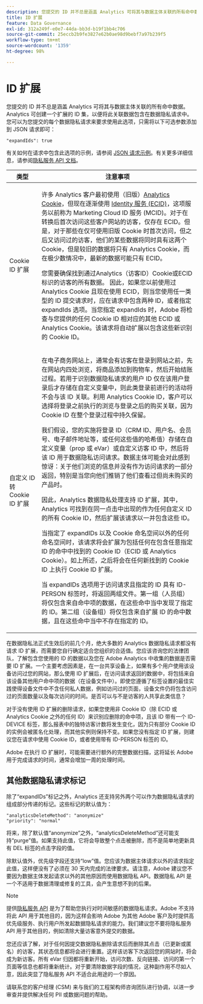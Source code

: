 ```yaml
---
description: 您提交的 ID 并不总是涵盖 Analytics 可将其与数据主体关联的所有命中数据。Analytics 可创建一个扩展的 ID 集，以便将此关联数据包含在数据隐私请求中。您可以为您提交的每个数据隐私请求来要求使用此选项，只需将以下可选参数添加到 JSON 请求即可
title: ID 扩展
feature: Data Governance
exl-id: 312a249f-e0e7-44da-bb3d-b19f1bb4c706
source-git-commit: 25eccb2b9fe3827e62b0ae98d9bebf7a97b239f5
workflow-type: tm+mt
source-wordcount: '1359'
ht-degree: 98%

---
```


# ID 扩展

您提交的 ID 并不总是涵盖 Analytics 可将其与数据主体关联的所有命中数据。Analytics 可创建一个扩展的 ID 集，以便将此关联数据包含在数据隐私请求中。您可以为您提交的每个数据隐私请求来要求使用此选项，只需将以下可选参数添加到 JSON 请求即可：

```
"expandIds": true
```

有关如何在请求中包含此选项的示例，请参阅 [JSON 请求示例](/help/admin/c-data-governance/gdpr-submit-access-delete.md#sample-json-request)。有关更多详细信息，请参阅[隐私服务 API 文档](https://experienceleague.adobe.com/docs/experience-platform/privacy/api/overview.html?lang=zh-Hans)。

<table id="table_A10CA8DC8C1643CF84A4DF30A6740D51"> 
 <thead> 
  <tr> 
   <th colname="col1" class="entry"> 类型 </th> 
   <th colname="col2" class="entry"> 注意事项 </th> 
  </tr> 
 </thead>
 <tbody> 
  <tr> 
   <td colname="col1"> <p>Cookie ID 扩展 </p> </td> 
   <td colname="col2"> <p>许多 Analytics 客户最初使用（旧版）<a href="https://experienceleague.adobe.com/docs/core-services/interface/ec-cookies/cookies-privacy.html?lang=zh-Hans">Analytics Cookie</a>，但现在逐渐使用 <a href="https://experienceleague.adobe.com/docs/id-service/using/home.html?lang=zh-Hans">Identity 服务 (ECID)</a>，这项服务以前称为 Marketing Cloud ID 服务 (MCID)。对于在转换后首次访问这些客户网站的访客，仅存在 ECID。但是，对于那些在仅可使用旧版 Cookie 时首次访问，但之后又访问过的访客，他们的某些数据将同时具有这两个 Cookie，但是较旧的数据将只有 Analytics Cookie，而在极少数情况中，最新的数据可能只有 ECID。 </p> <p>您需要确保找到通过Analytics（访客ID）Cookie或ECID标识的访客的所有数据。 因此，如果您以前使用过 Analytics Cookie 且现在使用 ECID，则当您使用任一类型的 ID 提交请求时，应在请求中包含两种 ID，或者指定 expandIds 选项。当您指定 expandIds 时，Adobe 将检查与您提供的任何 Cookie ID 相对应的其他 ECID 或 Analytics Cookie。该请求将自动扩展以包含这些新识别的 Cookie ID。 </p> </td> 
  </tr> 
  <tr> 
   <td colname="col1"> <p>自定义 ID 转 Cookie ID 扩展 </p> </td> 
   <td colname="col2"> <p>在电子商务网站上，通常会有访客在登录到网站之前，先在网站内四处浏览，将商品添加到购物车，然后开始结账过程。若用于识别数据隐私请求的用户 ID 仅在该用户登录后才存储在自定义变量中，则此类登录前进行的活动将不会与该 ID 关联。利用 Analytics Cookie ID，客户可以选择将登录之前执行的浏览与登录之后的购买关联，因为 Cookie ID 在整个登录过程中持久保留。 </p> <p>我们假设，您的实施将登录 ID（CRM ID、用户名、会员号、电子邮件地址等，或任何这些值的哈希值）存储在自定义变量（prop 或 eVar）或自定义访客 ID 中，然后将该 ID 用于数据隐私访问请求。数据主体可能会对此感到惊讶：关于他们浏览的信息并没有作为访问请求的一部分返回，特别是当您向他们推销了他们查看过但尚未购买的产品时。 </p> <p>因此，Analytics 数据隐私处理支持 ID 扩展，其中，Analytics 可找到在同一点击中出现的作为任何自定义 ID 的所有 Cookie ID，然后扩展该请求以一并包含这些 ID。 </p> <p>当指定了 expandIDs 以及 Cookie 命名空间以外的任何命名空间时，该请求将会扩展为包括任何在包含任意指定 ID 的命中中找到的 Cookie ID（ECID 或 Analytics Cookie）。如上所述，之后将会在任何新找到的 Cookie ID 上执行 Cookie ID 扩展。 </p> <p>当 expandIDs 选项用于访问请求且指定的 ID 具有 ID-PERSON 标签时，将返回两组文件。第一组（人员组）将仅包含来自命中项的数据，在这些命中当中发现了指定的 ID。第二组（设备组）将仅包含来自扩展 ID 的命中数据，且在这些命中当中不存在指定的 ID。 </p> </td> 
  </tr> 
 </tbody> 
</table>

在数据隐私法正式生效后的前几个月，绝大多数的 Analytics 数据隐私请求都没有请求 ID 扩展，而需要您自行确定适合您组织的合适值。您应该咨询您的法律团队，了解包含您使用的 ID 的数据以及您在 Adobe Analytics 中收集的数据是否需要 ID 扩展。一个主要考虑因素是，在一台共享设备上，如果有多个用户使用该设备访问过您的网站，那么使用 ID 扩展后，在访问请求返回的数据中，将包括来自该设备其他用户命中项的数据（在设备文件中）。即使您遵循了标签设置的最佳实践使得设备文件中不含任何私人数据，例如访问过的页面，设备文件仍将包含访问过的页面数量以及每次访问的时间。是否可以与不是访客的人共享此类信息？

对于没有使用 ID 扩展的删除请求，如果您使用非 Cookie ID（除 ECID 或 Analytics Cookie 之外的任何 ID）来识别应删除的命中项，且该 ID 带有一个 ID-DEVICE 标签，那么报表中的独特访客计数将发生变化，因为只有部分 Cookie ID 的实例会被匿名化处理，而其他实例则保持不变。如果您没有指定 ID 扩展，则建议您在请求中使用 Cookie ID，或者使用带有 ID-PERSON 标签的 ID。

Adobe 在执行 ID 扩展时，可能需要进行额外的完整数据扫描，这将延长 Adobe 用于完成请求的时间，通常会增加一周的处理时间。

## 其他数据隐私请求标记

除了“expandIDs”标记之外，Analytics 还支持另外两个可以作为数据隐私请求的组成部分传递的标记。这些标记的默认值为：

```
"analyticsDeleteMethod": "anonymize"
"priority": "normal"
```

将来，除了默认值“anonymize”之外，“analyticsDeleteMethod”还可能支持“purge”值。如果支持此值，它将会导致整个点击被删除，而不是简单地更新具有 DEL 标签的点击字段的值。

除默认值外，优先级字段还支持“low”值。您应该为数据主体请求以外的请求指定此值，这样便没有了必须在 30 天内完成的法律要求。请注意，Adobe 建议您不要因为数据主体发起请求以外的其他原因而使用数据隐私 API。数据隐私 API 是一个不适用于数据清理或修复的工具，会产生意想不到的后果。

>[!NOTE]
>
>提供[隐私服务 API](https://experienceleague.adobe.com/docs/experience-platform/privacy/api/overview.html?lang=en) 是为了帮助您执行对时间敏感的数据隐私请求。Adobe 不支持将此 API 用于其他目的，因为这样会影响 Adobe 为其他 Adobe 客户及时提供高优先级服务、执行用户所发起数据隐私请求的能力。我们建议您不要将隐私服务 API 用于其他目的，例如清除大量访客意外提交的数据。

您还应该了解，对于任何因提交数据隐私删除请求后而删除其点击（已更新或匿名）的访客，其状态信息都将会进行重置。这样该访客下次返回您的网站时，将会成为新访客。所有 eVar 归因都将重新开始，访问次数、反向链接、访问的第一个页面等信息也都将重新统计。对于要清除数据字段的情况，这种副作用不尽如人意，因此突显了隐私服务 API 不适合此用途的一个原因。

请联系您的客户经理 (CSM) 来与我们的工程架构师咨询团队进行协调，以进一步审查并提供解决任何 PII 或数据问题的帮助。
